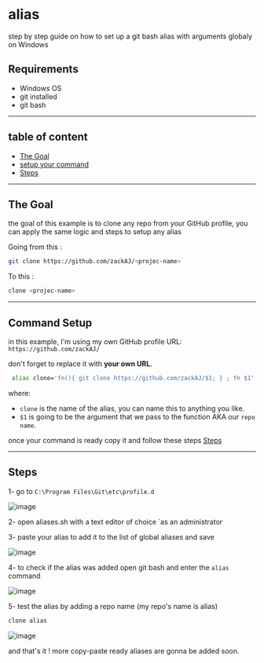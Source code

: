# alias
step by step guide on how to set up a git bash alias with arguments globaly on Windows 

## Requirements

- Windows OS
- git installed
- git bash

---

## table of content

- [The Goal](#the-goal)
- [setup your command](#command-setup)
- [Steps](#steps)

---

## The Goal
the goal of this example is to clone any repo from your GitHub profile,
you can apply the same logic and steps to setup any alias

Going from this :
```sh
git clone https://github.com/zackAJ/<projec-name>
```

To this :
```sh
clone <projec-name>
```

---

## Command Setup
in this example, I'm using my own GitHub profile URL: `https://github.com/zackAJ/`

don't forget to replace it with **your own URL**.
```sh
 alias clone='fn(){ git clone https://github.com/zackAJ/$1; } ; fn $1'
```
where:
- `clone` is the name of the alias, you can name this to anything you like.
- `$1` is going to be the argument that we pass to the function AKA our `repo name`.

once your command is ready copy it and follow these steps [Steps](#steps)

---

## Steps

1- go to `C:\Program Files\Git\etc\profile.d`

![image](https://github.com/zackAJ/allias/assets/101515566/a54502cf-7684-44cf-9594-7f3a28eb7f7b)

2- open aliases.sh with a text editor of choice `as an administrator

3- paste your alias to add it to the list of global aliases and save

![image](https://github.com/zackAJ/allias/assets/101515566/b6da8fe1-918e-4974-bb76-6ae152d26310)

4- to check if the alias was added open git bash and enter the `alias` command

![image](https://github.com/zackAJ/allias/assets/101515566/431dcfeb-eb56-4ab4-8e66-703d4b37386e)

5- test the alias by adding a repo name (my repo's name is alias)
```sh
clone alias
```

![image](https://github.com/zackAJ/alias/assets/101515566/f80abafa-a3db-499f-b065-d338a995a84e)

and that's it ! more copy-paste ready aliases are gonna be added soon.
